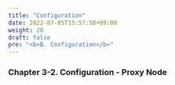 ```yaml
---
title: "Configuration"
date: 2022-07-05T15:57:58+09:00
weight: 20
draft: false
pre: "<b>B. Configuration</b>"
---
```


### Chapter 3-2. Configuration - Proxy Node
